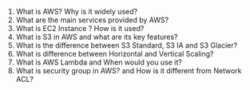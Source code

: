 1. What is AWS? Why is it widely used?
2. What are the main services provided by AWS?
3. What is EC2 Instance ? How is it used?
4. What is S3 in AWS and what are its key features?
5. What is the difference between S3 Standard, S3 IA and S3 Glacier?
6. What is difference between Horizontal and Vertical Scaling?
7. What is AWS Lambda and When would you use it?
8. What is security group in AWS? and How is it different from Network ACL?

